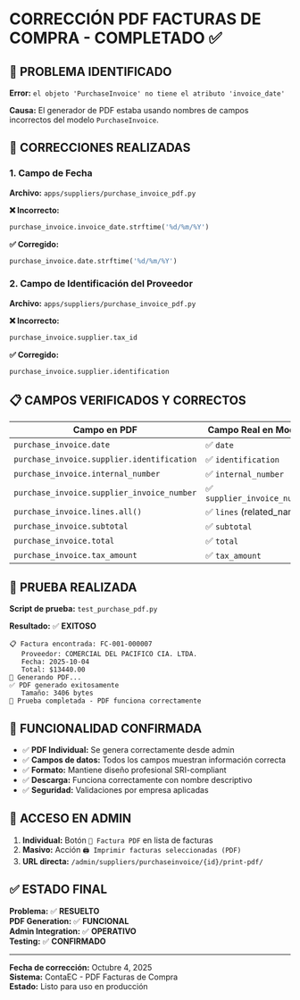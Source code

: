 # CORRECCIÓN PDF FACTURAS DE COMPRA - COMPLETADO ✅

## 🐛 **PROBLEMA IDENTIFICADO**

**Error:** `el objeto 'PurchaseInvoice' no tiene el atributo 'invoice_date'`

**Causa:** El generador de PDF estaba usando nombres de campos incorrectos del modelo `PurchaseInvoice`.

## 🔧 **CORRECCIONES REALIZADAS**

### **1. Campo de Fecha**
**Archivo:** `apps/suppliers/purchase_invoice_pdf.py`

**❌ Incorrecto:**
```python
purchase_invoice.invoice_date.strftime('%d/%m/%Y')
```

**✅ Corregido:**
```python
purchase_invoice.date.strftime('%d/%m/%Y')
```

### **2. Campo de Identificación del Proveedor**
**Archivo:** `apps/suppliers/purchase_invoice_pdf.py`

**❌ Incorrecto:**
```python
purchase_invoice.supplier.tax_id
```

**✅ Corregido:**
```python
purchase_invoice.supplier.identification
```

## 📋 **CAMPOS VERIFICADOS Y CORRECTOS**

| Campo en PDF | Campo Real en Modelo | Status |
|--------------|---------------------|---------|
| `purchase_invoice.date` | ✅ `date` | Correcto |
| `purchase_invoice.supplier.identification` | ✅ `identification` | Correcto |
| `purchase_invoice.internal_number` | ✅ `internal_number` | Correcto |
| `purchase_invoice.supplier_invoice_number` | ✅ `supplier_invoice_number` | Correcto |
| `purchase_invoice.lines.all()` | ✅ `lines` (related_name) | Correcto |
| `purchase_invoice.subtotal` | ✅ `subtotal` | Correcto |
| `purchase_invoice.total` | ✅ `total` | Correcto |
| `purchase_invoice.tax_amount` | ✅ `tax_amount` | Correcto |

## 🧪 **PRUEBA REALIZADA**

**Script de prueba:** `test_purchase_pdf.py`

**Resultado:** ✅ **EXITOSO**
```
📋 Factura encontrada: FC-001-000007
   Proveedor: COMERCIAL DEL PACIFICO CIA. LTDA.
   Fecha: 2025-10-04
   Total: $13440.00
🔄 Generando PDF...
✅ PDF generado exitosamente
   Tamaño: 3406 bytes
📄 Prueba completada - PDF funciona correctamente
```

## 🎯 **FUNCIONALIDAD CONFIRMADA**

- ✅ **PDF Individual:** Se genera correctamente desde admin
- ✅ **Campos de datos:** Todos los campos muestran información correcta
- ✅ **Formato:** Mantiene diseño profesional SRI-compliant
- ✅ **Descarga:** Funciona correctamente con nombre descriptivo
- ✅ **Seguridad:** Validaciones por empresa aplicadas

## 🔗 **ACCESO EN ADMIN**

1. **Individual:** Botón `📄 Factura PDF` en lista de facturas
2. **Masivo:** Acción `🖨️ Imprimir facturas seleccionadas (PDF)`
3. **URL directa:** `/admin/suppliers/purchaseinvoice/{id}/print-pdf/`

## ✅ **ESTADO FINAL**

**Problema:** ✅ **RESUELTO**  
**PDF Generation:** ✅ **FUNCIONAL**  
**Admin Integration:** ✅ **OPERATIVO**  
**Testing:** ✅ **CONFIRMADO**

---

**Fecha de corrección:** Octubre 4, 2025  
**Sistema:** ContaEC - PDF Facturas de Compra  
**Estado:** Listo para uso en producción